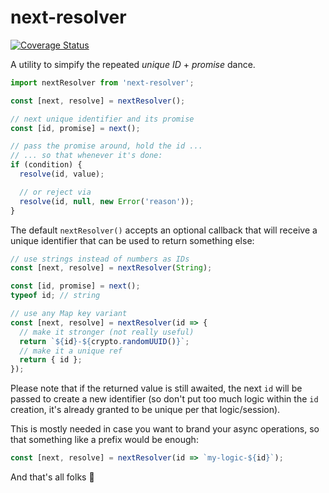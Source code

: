 # next-resolver

[![Coverage Status](https://coveralls.io/repos/github/WebReflection/next-resolver/badge.svg?branch=main)](https://coveralls.io/github/WebReflection/next-resolver?branch=main) 


A utility to simpify the repeated *unique ID* + *promise* dance.

```js
import nextResolver from 'next-resolver';

const [next, resolve] = nextResolver();

// next unique identifier and its promise
const [id, promise] = next();

// pass the promise around, hold the id ...
// ... so that whenever it's done:
if (condition) {
  resolve(id, value);

  // or reject via
  resolve(id, null, new Error('reason'));
}
```

The default `nextResolver()` accepts an optional callback that will receive a unique identifier that can be used to return something else:

```js
// use strings instead of numbers as IDs
const [next, resolve] = nextResolver(String);

const [id, promise] = next();
typeof id; // string

// use any Map key variant
const [next, resolve] = nextResolver(id => {
  // make it stronger (not really useful)
  return `${id}-${crypto.randomUUID()}`;
  // make it a unique ref
  return { id };
});
```

Please note that if the returned value is still awaited, the next `id` will be passed to create a new identifier (so don't put too much logic within the `id` creation, it's already granted to be unique per that logic/session).

This is mostly needed in case you want to brand your async operations, so that something like a prefix would be enough:

```js
const [next, resolve] = nextResolver(id => `my-logic-${id}`);
```

And that's all folks 🥕
